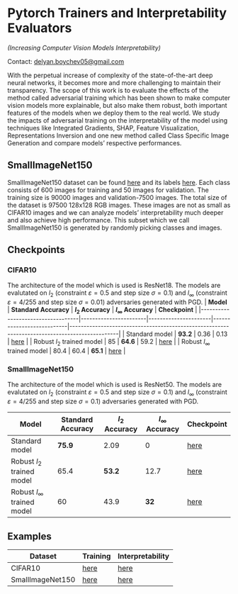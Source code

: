 # Pytorch Trainers and Interpretability Evaluators

_(Increasing Computer Vision Models Interpretability)_

Contact: delyan.boychev05@gmail.com

With the perpetual increase of complexity of the state-of-the-art deep neural networks, it becomes more
and more challenging to maintain their transparency. The scope of this work is to evaluate the effects
of the method called adversarial training which has been shown to make computer vision models more
explainable, but also make them robust, both important features of the models when we deploy them to
the real world. We study the impacts of adversarial training on the interpretability of the model using
techniques like Integrated Gradients, SHAP, Feature Visualization, Representations Inversion and one
new method called Class Specific Image Generation and compare models’ respective performances.

## SmallImageNet150

SmallImageNet150 dataset can be found [here](https://drive.google.com/file/d/1619V_hLgH3mhZSVCYuYO1G7y0088A1vq/view?usp=sharing) and its labels [here](https://drive.google.com/file/d/1t71KG_u-X-LCAFJ94Kg0pqNBajumEEsu/view?usp=sharing). Each class consists of 600 images for training and 50 images for validation. The training size is 90000 images and validation-7500 images. The total size of the dataset is 97500 128x128 RGB images. These images are not as small as CIFAR10 images and we can analyze models’ interpretability much deeper and also achieve high performance. This subset which we call SmallImageNet150 is generated by randomly picking classes and images.

## Checkpoints

### CIFAR10

The architecture of the model which is used is ResNet18. The models are evalutated on $l_2$ (constraint $\varepsilon = 0.5$ and step size $\sigma = 0.1$) and $l_{\infty}$ (constraint $\varepsilon = 4/255$ and step size $\sigma = 0.01$) adversaries generated with PGD.
| **Model** | **Standard Accuracy** | **$l_{2}$ Accuracy** | **$l_{\infty}$ Accuracy** | **Checkpoint** |
|-----------------------------------|-----------------------|----------------------|---------------------------|-----------------------------------------------------------------------------------------------|
| Standard model | **93.2** | 0.36 | 0.13 | [here](https://drive.google.com/file/d/1--6YSHDUNcwXvnjUgjdOcV_A3bMcHEbD/view?usp=sharing) |
| Robust $l_{2}$ trained model | 85 | **64.6** | 59.2 | [here](https://drive.google.com/file/d/1OcvlvVlsC1oMIzZedvf3Zh6Q10kKzoyN/view?usp=sharing) |
| Robust $l_{\infty}$ trained model | 80.4 | 60.4 | **65.1** | [here](https://drive.google.com/file/d/1_tI8peJe2hD037CgEzCh2k_wiFpH8tPe/view?usp=share_link) |

### SmallImageNet150

The architecture of the model which is used is ResNet50. The models are evalutated on $l_2$ (constraint $\varepsilon = 0.5$ and step size $\sigma = 0.1$) and $l_{\infty}$ (constraint $\varepsilon = 4/255$ and step size $\sigma = 0.1$) adversaries generated with PGD.

| **Model**                         | **Standard Accuracy** | **$l_{2}$ Accuracy** | **$l_{\infty}$ Accuracy** | **Checkpoint**                                                                             |
| --------------------------------- | --------------------- | -------------------- | ------------------------- | ------------------------------------------------------------------------------------------ |
| Standard model                    | **75.9**              | 2.09                 | 0                         | [here](https://drive.google.com/file/d/1zpHIJ_dPYb6-Seqtbk9YoWSItvdwU-GO/view?usp=sharing) |
| Robust $l_{2}$ trained model      | 65.4                  | **53.2**             | 12.7                      | [here](https://drive.google.com/file/d/1_5bKIy4n0rtbRy0YK64BUblnBqUnISMv/view?usp=sharing) |
| Robust $l_{\infty}$ trained model | 60                    | 43.9                 | **32**                    | [here](https://drive.google.com/file/d/12O5HxjqcSzjt9-mGfapYeZ-nOfsMopIM/view?usp=sharing) |

## Examples

| **Dataset**      | **Training**                                 | **Interpretability**                                    |
| ---------------- | -------------------------------------------- | ------------------------------------------------------- |
| CIFAR10          | [here](./examples/cifar10_train.ipynb)       | [here](./examples/cifar10_interpretability.ipynb)       |
| SmallImageNet150 | [here](./examples/smallimagenet_train.ipynb) | [here](./examples/smallimagenet_interpretability.ipynb) |
